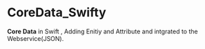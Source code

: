# CoreData_Swifty

<b>Core Data</b> in Swift , Adding Enitiy and Attribute and intgrated to the Webservice(JSON). 
